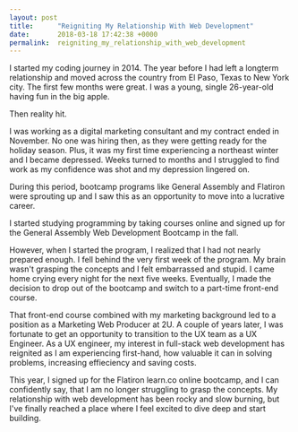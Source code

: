 ```yaml
---
layout: post
title:      "Reigniting My Relationship With Web Development"
date:       2018-03-18 17:42:38 +0000
permalink:  reigniting_my_relationship_with_web_development
---
```



I started my coding journey in 2014. The year before I had left a longterm relationship and moved across the country from El Paso, Texas to New York city. The first few months were great. I was a young, single 26-year-old having fun in the big apple. 

Then reality hit. 

I was working as a digital marketing consultant and my contract ended in November. No one was hiring then, as they were getting ready for the holiday season. Plus, it was my first time experiencing a northeast winter and I became depressed. Weeks turned to months and I struggled to find work as my confidence was shot and my depression lingered on. 

During this period, bootcamp programs like General Assembly and Flatiron were sprouting up and I saw this as an opportunity to move into a lucrative career.

I started studying programming by taking courses online and signed up for the General Assembly Web Development Bootcamp in the fall.

However, when I started the program, I realized that I had not nearly prepared enough. I fell behind the very first week of the program. My brain wasn't grasping the concepts and I felt embarrassed and stupid. I came home crying every night for the next five weeks. Eventually, I made the decision to drop out of the bootcamp and switch to a part-time front-end course.

That front-end course combined with my marketing background led to a position as a Marketing Web Producer at 2U. A couple of years later, I was fortunate to get an opportunity to transition to the UX team as a UX Engineer. As a UX engineer, my interest in full-stack web development has reignited as I am experiencing first-hand, how valuable it can in solving problems, increasing effieciency and saving costs. 

This year, I signed up for the Flatiron learn.co online bootcamp, and I can confidently say, that I am no longer struggling to grasp the concepts. My relationship with web development has been rocky and slow burning, but I've finally reached a place where I feel excited to dive deep and start building. 




